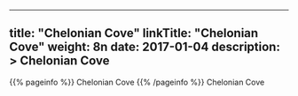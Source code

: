 
---
title: "Chelonian Cove"
linkTitle: "Chelonian Cove"
weight: 8n
date: 2017-01-04
description: >
 Chelonian Cove
---

{{% pageinfo %}}
Chelonian Cove
{{% /pageinfo %}}
Chelonian Cove
